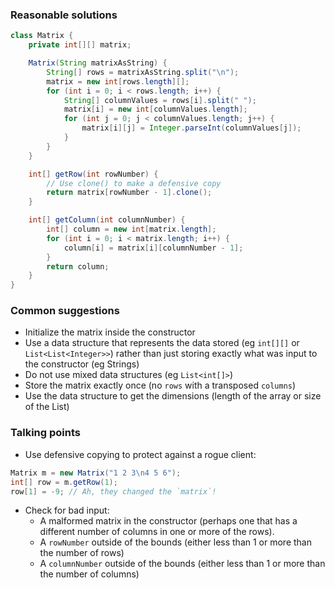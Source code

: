 ### Reasonable solutions

```java
class Matrix {
    private int[][] matrix;

    Matrix(String matrixAsString) {
        String[] rows = matrixAsString.split("\n");
        matrix = new int[rows.length][];
        for (int i = 0; i < rows.length; i++) {
            String[] columnValues = rows[i].split(" ");
            matrix[i] = new int[columnValues.length];
            for (int j = 0; j < columnValues.length; j++) {
                matrix[i][j] = Integer.parseInt(columnValues[j]);
            }
        }
    }

    int[] getRow(int rowNumber) {
        // Use clone() to make a defensive copy
        return matrix[rowNumber - 1].clone();
    }

    int[] getColumn(int columnNumber) {
        int[] column = new int[matrix.length];
        for (int i = 0; i < matrix.length; i++) {
            column[i] = matrix[i][columnNumber - 1];
        }
        return column;
    }
}
```

### Common suggestions

- Initialize the matrix inside the constructor
- Use a data structure that represents the data stored (eg `int[][]` or `List<List<Integer>>`) rather than just storing
  exactly what was input to the constructor (eg Strings)
- Do not use mixed data structures (eg `List<int[]>`)
- Store the matrix exactly once (no `rows` with a transposed `columns`)
- Use the data structure to get the dimensions (length of the array or size of the List)

### Talking points

- Use defensive copying to protect against a rogue client:
```java
Matrix m = new Matrix("1 2 3\n4 5 6");
int[] row = m.getRow(1);
row[1] = -9; // Ah, they changed the `matrix`!
```
- Check for bad input:
  - A malformed matrix in the constructor (perhaps one that has a different number of columns in one or more of the rows).
  - A `rowNumber` outside of the bounds (either less than 1 or more than the number of rows)
  - A `columnNumber` outside of the bounds (either less than 1 or more than the number of columns)

